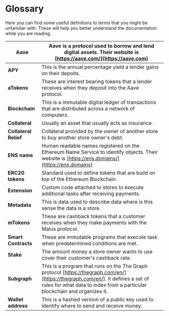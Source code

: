 # Glossary

Here you can find some useful definitions to terms that you might be unfamiliar with. These will help you better understand the documentation while you are reading.

| **Aave**              | Aave is a protocol used to borrow and lend digital assets. Their website is [https://aave.com/](https://aave.com)                                                                                            |
| --------------------- | ------------------------------------------------------------------------------------------------------------------------------------------------------------------------------------------------------------ |
| **APY**               | This is the annual percentage yield a lender gains on their depoits.                                                                                                                                         |
| **aTokens**           | These are interest bearing tokens that a lender receives when they deposit into the Aave protocol.                                                                                                           |
| **Blockchain**        | This is a immutable digital ledger of transactions that are distributed across  a network of computers.                                                                                                      |
| **Collateral**        | Usually an asset that usually acts as insurance  .                                                                                                                                                           |
| **Collateral Relief** | Collateral provided by the owner of another store to buy another store owner's debt.                                                                                                                         |
| **ENS name**          | Human readable names registered on the Ethereum Name Service to identify objects. Their website is [https://ens.domains/](https://ens.domains)                                                               |
| **ERC20 tokens**      | Standard used to define tokens that are build on top of the Ethereum Blockchain.                                                                                                                             |
| **Extension**         | Custom code attached to stores to execute additional tasks after receiving payments.                                                                                                                         |
| **Metadata**          | This is data used to describe data where is this sense the data is a store.                                                                                                                                  |
| **mTokens**           | These are cashback tokens that a customer receives when they make payments with the Malus protocol.                                                                                                          |
| **Smart Contracts**   | These are immutable programs that execute task when predetermined conditions are met.                                                                                                                        |
| **Stake**             | The amount money a store owner wants to use cover their customer's cashback rate.                                                                                                                            |
| **Subgraph**          | This is a program that runs on the The Graph protocol [https://thegraph.com/en/](https://thegraph.com/en/). It defines a set of rules for what data to index from a particular blockchain and organizes it.  |
| **Wallet address**    | This is a hashed version of a public key used to identify where to send and receive money.                                                                                                                   |

